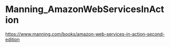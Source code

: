 # Manning_AmazonWebServicesInAction
https://www.manning.com/books/amazon-web-services-in-action-second-edition
